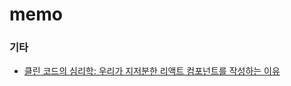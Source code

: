 # memo

### 기타
- <a href="https://imnotadevleoper.tistory.com/362#4.%20%EA%B2%B0%EC%A0%95%20%ED%94%BC%EB%A1%9C%EC%99%80%20%EC%9D%B8%EC%A7%80%20%EB%B6%80%ED%95%98-1">클린 코드의 심리학: 우리가 지저분한 리액트 컴포넌트를 작성하는 이유</a>
